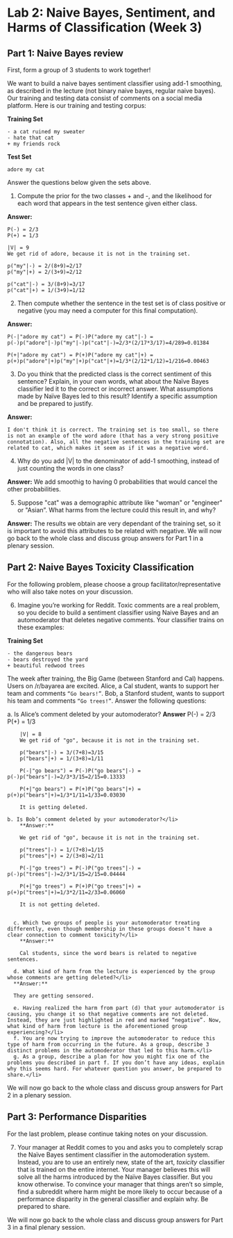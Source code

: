 # Lab 2: Naive Bayes, Sentiment, and Harms of Classification (Week 3)

## Part 1: Naive Bayes review

First, form a group of 3 students to work together!

We want to build a naive bayes sentiment classifier using add-1 smoothing, as described in the lecture (not binary naive bayes, regular naive bayes). Our training and testing data consist of comments on a social media platform. Here is our training and testing corpus:

**Training Set**

    - a cat ruined my sweater
    - hate that cat
    + my friends rock

**Test Set**

    adore my cat

Answer the questions below given the sets above.

1. Compute the prior for the two classes + and -, and the likelihood for each word that appears in the test sentence given either class.

**Answer:**

    P(-) = 2/3
    P(+) = 1/3
    
    |V| = 9
    We get rid of adore, because it is not in the training set.
    
    p("my"|-) = 2/(8+9)=2/17
    p("my"|+) = 2/(3+9)=2/12
    
    p("cat"|-) = 3/(8+9)=3/17
    p("cat"|+) = 1/(3+9)=1/12

2. Then compute whether the sentence in the test set is of class positive or negative (you may need a computer for this final computation).

**Answer:**

    P(-|"adore my cat") = P(-)P("adore my cat"|-) = p(-)p("adore"|-)p("my"|-)p("cat"|-)=2/3*(2/17*3/17)=4/289=0.01384
    
    P(+|"adore my cat") = P(+)P("adore my cat"|+) = p(+)p("adore"|+)p("my"|+)p("cat"|+)=1/3*(2/12*1/12)=1/216=0.00463

3. Do you think that the predicted class is the correct sentiment of this sentence? Explain, in your own words, what about the Naïve Bayes classifier led it to the correct or incorrect answer. What assumptions made by Naïve Bayes led to this result? Identify a specific assumption and be prepared to justify.

**Answer:**

    I don't think it is correct. The training set is too small, so there is not an example of the word adore (that has a very strong positive connotation). Also, all the negative sentences in the training set are related to cat, which makes it seem as if it was a negative word. 

4. Why do you add |V| to the denominator of add-1 smoothing, instead of just counting the words in one class?

**Answer:**
    We add smoothig to having 0 probabilities that would cancel the other probabilities.

5. Suppose "cat" was a demographic attribute like "woman" or "engineer" or "Asian”. What harms from the lecture could this result in, and why?

**Answer:**
    The results we obtain are very dependant of the training set, so it is important to avoid this attributes to be related with negative.
    We will now go back to the whole class and discuss group answers for Part 1 in a plenary session.

## Part 2: Naive Bayes Toxicity Classification

For the following problem, please choose a group facilitator/representative who will also take notes on your discussion.

6. Imagine you’re working for Reddit. Toxic comments are a real problem, so you decide to build a sentiment classifier using Naive Bayes and an automoderator that deletes negative comments. Your classifier trains on these examples:

**Training Set**

    - the dangerous bears
    - bears destroyed the yard
    + beautiful redwood trees

   The week after training, the Big Game (between Stanford and Cal) happens. Users on /r/bayarea are excited. Alice, a Cal student, wants to support her team and comments `“Go bears!”`. Bob, a Stanford student, wants to support his team and comments `“Go trees!”`. Answer the following questions:

   a. Is Alice’s comment deleted by your automoderator?</li>
       **Answer**
        P(-) = 2/3
        P(+) = 1/3
        
        |V| = 8
        We get rid of "go", because it is not in the training set.
        
        p("bears"|-) = 3/(7+8)=3/15
        p("bears"|+) = 1/(3+8)=1/11
        
        P(-|"go bears") = P(-)P("go bears"|-) = p(-)p("bears"|-)=2/3*3/15=2/15=0.13333
    
        P(+|"go bears") = P(+)P("go bears"|+) = p(+)p("bears"|+)=1/3*1/11=1/33=0.03030
    
        It is getting deleted.
        
    b. Is Bob’s comment deleted by your automoderator?</li>
        **Answer:**
        
        We get rid of "go", because it is not in the training set.
        
        p("trees"|-) = 1/(7+8)=1/15
        p("trees"|+) = 2/(3+8)=2/11

        P(-|"go trees") = P(-)P("go trees"|-) = p(-)p("trees"|-)=2/3*1/15=2/15=0.04444

        P(+|"go trees") = P(+)P("go trees"|+) = p(+)p("trees"|+)=1/3*2/11=2/33=0.06060

        It is not getting deleted.

      
      c. Which two groups of people is your automoderator treating differently, even though membership in these groups doesn’t have a clear connection to comment toxicity?</li>
        **Answer:**

        Cal students, since the word bears is related to negative sentences.
      
      d. What kind of harm from the lecture is experienced by the group whose comments are getting deleted?</li>
      **Answer:**

      They are getting sensored.
      
      e. Having realized the harm from part (d) that your automoderator is causing, you change it so that negative comments are not deleted. Instead, they are just highlighted in red and marked “negative”. Now, what kind of harm from lecture is the aforementioned group experiencing?</li>
      f. You are now trying to improve the automoderator to reduce this type of harm from occurring in the future. As a group, describe 3 distinct problems in the automoderator that led to this harm.</li>
      g. As a group, describe a plan for how you might fix one of the problems you described in part f. If you don’t have any ideas, explain why this seems hard. For whatever question you answer, be prepared to share.</li>
   </ol>


   We will now go back to the whole class and discuss group answers for Part 2 in a plenary session.

## Part 3: Performance Disparities

For the last problem, please continue taking notes on your discussion.

7. Your manager at Reddit comes to you and asks you to completely scrap the Naïve Bayes sentiment classifier in the automoderation system. Instead, you are to use an entirely new, state of the art, *toxicity* classifier that is trained on the entire internet. Your manager believes this will solve all the harms introduced by the Naïve Bayes classifier. But you know otherwise. To convince your manager that things aren’t so simple, find a subreddit where harm might be more likely to occur because of a performance disparity in the general classifier and explain why. Be prepared to share. 

We will now go back to the whole class and discuss group answers for Part 3 in a final plenary session.
